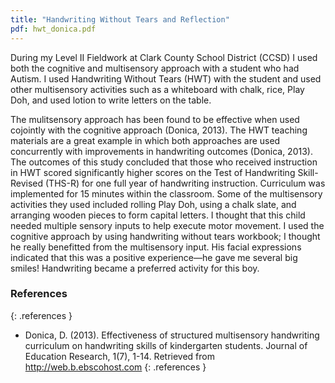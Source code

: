 ```yaml
---
title: "Handwriting Without Tears and Reflection"
pdf: hwt_donica.pdf
---
```


During my Level II Fieldwork at Clark County School District (CCSD) I used both
the cognitive and multisensory approach with a student who had Autism. I used
Handwriting Without Tears (HWT) with the student and used other multisensory
activities such as a whiteboard with chalk, rice, Play Doh, and used lotion to
write letters on the table.

The mulitsensory approach has been found to be effective when used cojointly
with the cognitive approach (Donica, 2013). The HWT teaching materials are a
great example in which both approaches are used concurrently with improvements
in handwriting outcomes (Donica, 2013). The outcomes of this study concluded
that those who received instruction in HWT scored significantly higher scores on
the Test of Handwriting Skill-Revised (THS-R) for one full year of handwriting
instruction. Curriculum was implemented for 15 minutes within the classroom.
Some of the multisensory activities they used included rolling Play Doh, using a
chalk slate, and arranging wooden pieces to form capital letters. I thought that
this child needed multiple sensory inputs to help execute motor movement. I used
the cognitive approach by using handwriting without tears workbook; I thought he
really benefitted from the multisensory input. His facial expressions indicated
that this was a positive experience—he gave me several big smiles! Handwriting
became a preferred activity for this boy.

### References
{: .references }

* Donica, D. (2013). Effectiveness of structured multisensory handwriting
  curriculum on 	handwriting skills of kindergarten students. Journal of
  Education Research, 1(7), 1-14. 	Retrieved from http://web.b.ebscohost.com
{: .references }
